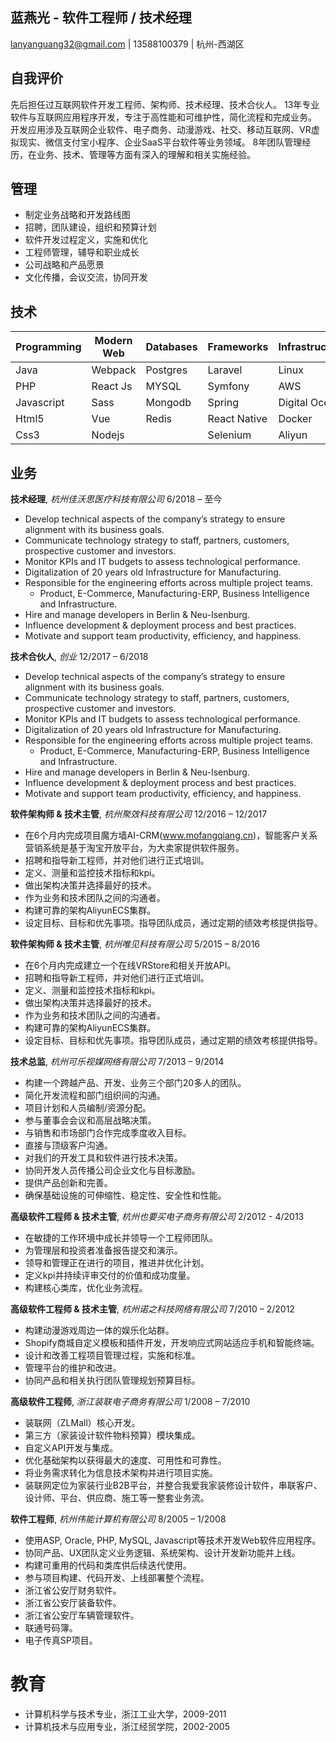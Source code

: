 
蓝燕光 - 软件工程师 / 技术经理
---------------
lanyanguang32@gmail.com | 13588100379 | 杭州-西湖区

自我评价
---------------
先后担任过互联网软件开发工程师、架构师、技术经理、技术合伙人。
13年专业软件与互联网应用程序开发，专注于高性能和可维护性，简化流程和完成业务。
开发应用涉及互联网企业软件、电子商务、动漫游戏、社交、移动互联网、VR虚拟现实、微信支付宝小程序、企业SaaS平台软件等业务领域。
8年团队管理经历，在业务、技术、管理等方面有深入的理解和相关实施经验。

管理
---------------
* 制定业务战略和开发路线图
* 招聘，团队建设，组织和预算计划
* 软件开发过程定义，实施和优化
* 工程师管理，辅导和职业成长
* 公司战略和产品愿景
* 文化传播，会议交流，协同开发

技术
---------------
| Programming| Modern Web | Databases | Frameworks   | Infrastructure | DevOps  | Design |
|------------|------------|-----------|--------------|----------------|---------|-----------|
| Java     | Webpack    | Postgres  | Laravel      | Linux          | Ansible | Photoshop   |
| PHP        | React Js   | MYSQL     | Symfony      | AWS            | Jenkins | Sketch  |
| Javascript | Sass       | Mongodb   | Spring        | Digital Ocean  | Docker  | Axure  |
| Html5       | Vue       | Redis          | React Native | Docker         | Vagrant |     |
|     Css3       | Nodejs    |           | Selenium     | Aliyun  |         |       |

业务
----------
**技术经理**, *杭州佳沃思医疗科技有限公司* 6/2018 – 至今
  - Develop technical aspects of the company’s strategy to ensure alignment with its business goals.
  - Communicate technology strategy to staff, partners, customers, prospective customer and investors.
  - Monitor KPIs and IT budgets to assess technological performance.
  - Digitalization of 20 years old Infrastructure for Manufacturing. 
  - Responsible for the engineering efforts across multiple project teams.
    - Product, E-Commerce, Manufacturing-ERP, Business Intelligence and Infrastructure.
  - Hire and manage developers in Berlin & Neu-Isenburg.
  - Influence development & deployment process and best practices.
  - Motivate and support team productivity, efficiency, and happiness.
  
**技术合伙人**, *创业* 12/2017 – 6/2018
  - Develop technical aspects of the company’s strategy to ensure alignment with its business goals.
  - Communicate technology strategy to staff, partners, customers, prospective customer and investors.
  - Monitor KPIs and IT budgets to assess technological performance.
  - Digitalization of 20 years old Infrastructure for Manufacturing. 
  - Responsible for the engineering efforts across multiple project teams.
    - Product, E-Commerce, Manufacturing-ERP, Business Intelligence and Infrastructure.
  - Hire and manage developers in Berlin & Neu-Isenburg.
  - Influence development & deployment process and best practices.
  - Motivate and support team productivity, efficiency, and happiness.
  
**软件架构师 & 技术主管**, *杭州聚效科技有限公司* 12/2016 – 12/2017
  - 在6个月内完成项目魔方墙AI-CRM(www.mofangqiang.cn)，智能客户关系营销系统是基于淘宝开放平台，为大卖家提供软件服务。
  - 招聘和指导新工程师，并对他们进行正式培训。
  - 定义、测量和监控技术指标和kpi。
  - 做出架构决策并选择最好的技术。
  - 作为业务和技术团队之间的沟通者。
  - 构建可靠的架构AliyunECS集群。
  - 设定目标、目标和优先事项。指导团队成员，通过定期的绩效考核提供指导。

**软件架构师 & 技术主管**, *杭州唯见科技有限公司* 5/2015 – 8/2016
  - 在6个月内完成建立一个在线VRStore和相关开放API。
  - 招聘和指导新工程师，并对他们进行正式培训。
  - 定义、测量和监控技术指标和kpi。
  - 做出架构决策并选择最好的技术。
  - 作为业务和技术团队之间的沟通者。
  - 构建可靠的架构AliyunECS集群。
  - 设定目标、目标和优先事项。指导团队成员，通过定期的绩效考核提供指导。

**技术总监**, *杭州可乐视媒网络有限公司* 7/2013 – 9/2014
  - 构建一个跨越产品、开发、业务三个部门20多人的团队。
  - 简化开发流程和部门组织间的沟通。
  - 项目计划和人员编制/资源分配。
  - 参与董事会会议和高层战略决策。
  - 与销售和市场部门合作完成季度收入目标。
  - 直接与顶级客户沟通。
  - 对我们的开发工具和软件进行技术决策。
  - 协同开发人员传播公司企业文化与目标激励。
  - 提供产品创新和完善。
  - 确保基础设施的可伸缩性、稳定性、安全性和性能。

  **高级软件工程师 & 技术主管**, *杭州也要买电子商务有限公司*  2/2012 - 4/2013
  - 在敏捷的工作环境中成长并领导一个工程师团队。
  - 为管理层和投资者准备报告提交和演示。
  - 领导和管理正在进行的项目，推进并优化计划。
  - 定义kpi并持续评审交付的价值和成功度量。
  - 构建核心类库，优化业务流程。

  **高级软件工程师 & 技术主管**, *杭州诺之科技网络有限公司* 7/2010 – 2/2012
  - 构建动漫游戏周边一体的娱乐化站群。  
  - Shopify商城自定义模板和插件开发，开发响应式网站适应手机和智能终端。  
  - 设计和改善工程项目管理过程，实施和标准。
  - 管理平台的维护和改进。
  - 协同产品和相关执行团队管理规划预算目标。 
  
  **高级软件工程师**, *浙江装联电子商务有限公司* 1/2008 – 7/2010
  - 装联网（ZLMall）核心开发。
  - 第三方（家装设计软件物料预算）模块集成。
  - 自定义API开发与集成。
  - 优化基础架构以获得最大的速度、可用性和可靠性。
  - 将业务需求转化为信息技术架构并进行项目实施。
  - 装联网定位为家装行业B2B平台，并整合我爱我家装修设计软件，串联客户、设计师、平台、供应商、施工等一整套业务流。
  
  **软件工程师**, *杭州伟能计算机有限公司* 8/2005 – 1/2008
  - 使用ASP, Oracle, PHP, MySQL, Javascript等技术开发Web软件应用程序。 
  - 协同产品、UX团队定义业务逻辑、系统架构、设计开发新功能并上线。
  - 构建可重用的代码和类库供后续迭代使用。
  - 参与项目构建、代码开发、上线部署整个流程。
  - 浙江省公安厅财务软件。
  - 浙江省公安厅装备软件。
  - 浙江省公安厅车辆管理软件。
  - 联通号码簿。
  - 电子传真SP项目。

教育
=========
 - 计算机科学与技术专业，浙江工业大学，2009-2011 
 - 计算机技术与应用专业，浙江经贸学院，2002-2005

